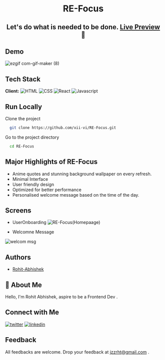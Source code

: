 <h1 align="center" style="font-weight: bold"> RE-Focus </h1>
<h2 align="center"> Let's do what is needed to be done. <a href="https://refocus.netlify.app/"> Live Preview </a>  🚀 </h2>

## Demo

![ezgif com-gif-maker (8)](https://user-images.githubusercontent.com/86154835/162262816-2074567f-8d23-45b9-b3ca-ed2d71f607b2.gif)



## Tech Stack

**Client:** 
![HTML](https://img.shields.io/badge/-HTML-red)
![CSS](https://img.shields.io/badge/-CSS-orange)
![React](https://img.shields.io/badge/-React-blue)
![Javascript](https://img.shields.io/badge/-Javascript-blueviolet)

## Run Locally

Clone the project

```bash
  git clone https://github.com/xii-vi/RE-Focus.git
```

Go to the project directory

```bash
  cd RE-Focus
```


## Major Highlights of RE-Focus

- Anime quotes and stunning background wallpaper on every refresh.
- Minimal Interface
- User friendly design
- Optimized for better performance
- Personalised welcome message based on the time of the day.

## Screens
- UserOnboarding ![RE-Focus(Homepaage)](https://user-images.githubusercontent.com/86154835/162262417-2ce8faea-c3be-49f9-83f6-39419229fcc4.png)

- Welcomne Message

![welcom msg](https://user-images.githubusercontent.com/86154835/162262500-c4a4bd17-3c6c-4897-b256-d7d906e2a54b.png)


## Authors
- [Rohit-Abhishek](https://www.github.com/xii-vi)

## 🚀 About Me
Hello, I'm Rohit Abhishek, aspire to be a Frontend Dev . 

## Connect with Me
[![twitter](https://img.shields.io/badge/twitter-1DA1F2?style=for-the-badge&logo=twitter&logoColor=white)](https://twitter.com/jzzrht)
[![linkedin](https://img.shields.io/badge/linkedin-0A66C2?style=for-the-badge&logo=linkedin&logoColor=white)](https://www.linkedin.com/in/rohit-abhishek/)

## Feedback

All feedbacks are welcome. Drop your feedback at jzzrht@gmail.com .
